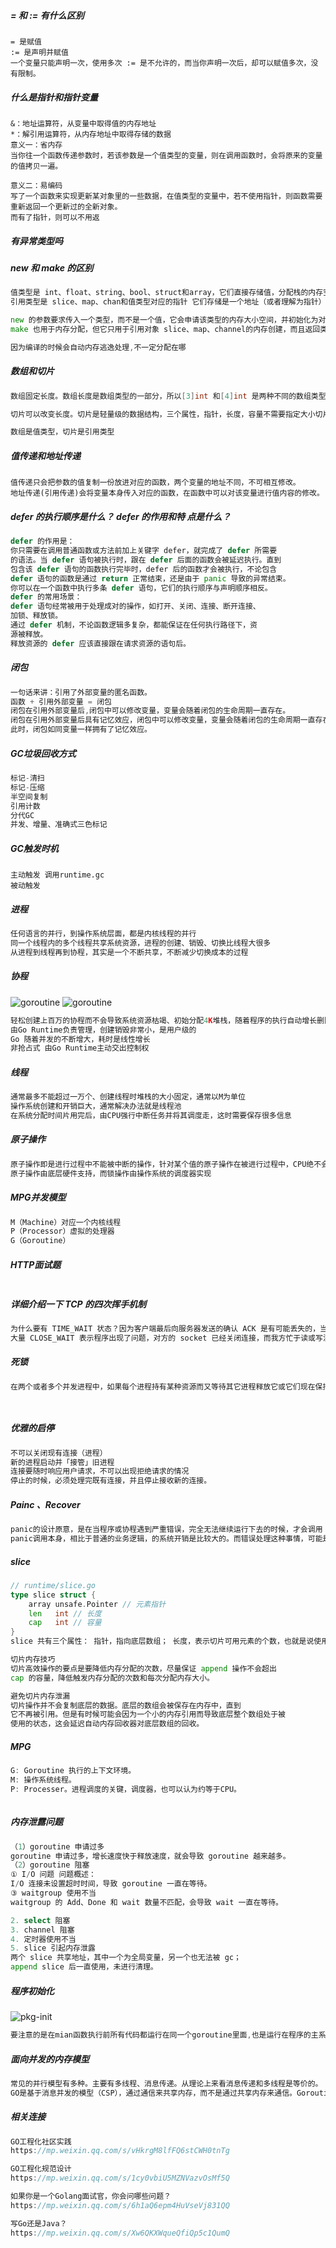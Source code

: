 ##### = 和 := 有什么区别

```
= 是赋值
:= 是声明并赋值
一个变量只能声明一次，使用多次 := 是不允许的，而当你声明一次后，却可以赋值多次，没有限制。
```

##### 什么是指针和指针变量

```
&：地址运算符，从变量中取得值的内存地址
*：解引用运算符，从内存地址中取得存储的数据
意义一：省内存
当你往一个函数传递参数时，若该参数是一个值类型的变量，则在调用函数时，会将原来的变量的值拷贝一遍。

意义二：易编码
写了一个函数来实现更新某对象里的一些数据，在值类型的变量中，若不使用指针，则函数需要重新返回一个更新过的全新对象。
而有了指针，则可以不用返
```

##### 有异常类型吗



##### new 和 make 的区别

```go
值类型是 int、float、string、bool、struct和array，它们直接存储值，分配栈的内存空间，它们被函数调用完之后会释放
引用类型是 slice、map、chan和值类型对应的指针 它们存储是一个地址（或者理解为指针）,指针指向内存中真正存储数据的首地址，内存通常在堆分配，通过GC回收

new 的参数要求传入一个类型，而不是一个值，它会申请该类型的内存大小空间，并初始化为对应的零值，返回该指向类型空间的一个指针
make 也用于内存分配，但它只用于引用对象 slice、map、channel的内存创建，而且返回类型是实例

因为编译的时候会自动内存逃逸处理,不一定分配在哪
```

#####  数组和切片

```go
数组固定长度。数组长度是数组类型的一部分，所以[3]int 和[4]int 是两种不同的数组类型数组需要指定大小，不指定也会根据初始化，自动推算出大小，大小不可改变。数组是通过值传递的

切片可以改变长度。切片是轻量级的数据结构，三个属性，指针，长度，容量不需要指定大小切片是地址传递（引用传递）可以通过数组来初始化，也可以通过内置函数 make()来初始化，初始化的时候 len=cap，然后进行扩容。

数组是值类型，切片是引用类型
```

#####  值传递和地址传递 

```
值传递只会把参数的值复制一份放进对应的函数，两个变量的地址不同，不可相互修改。
地址传递(引用传递)会将变量本身传入对应的函数，在函数中可以对该变量进行值内容的修改。
```

#####   defer 的执行顺序是什么？ defer 的作用和特 点是什么？ 

```go
defer 的作用是：
你只需要在调用普通函数或方法前加上关键字 defer，就完成了 defer 所需要
的语法。当 defer 语句被执行时，跟在 defer 后面的函数会被延迟执行。直到
包含该 defer 语句的函数执行完毕时，defer 后的函数才会被执行，不论包含
defer 语句的函数是通过 return 正常结束，还是由于 panic 导致的异常结束。
你可以在一个函数中执行多条 defer 语句，它们的执行顺序与声明顺序相反。
defer 的常用场景：
defer 语句经常被用于处理成对的操作，如打开、关闭、连接、断开连接、
加锁、释放锁。
通过 defer 机制，不论函数逻辑多复杂，都能保证在任何执行路径下，资
源被释放。
释放资源的 defer 应该直接跟在请求资源的语句后。
```

#####   闭包

```go
一句话来讲：引用了外部变量的匿名函数。
函数 + 引用外部变量 = 闭包
闭包在引用外部变量后,闭包中可以修改变量，变量会随着闭包的生命周期一直存在。
闭包在引用外部变量后具有记忆效应，闭包中可以修改变量，变量会随着闭包的生命周期一直存在，
此时，闭包如同变量一样拥有了记忆效应。
```


##### GC垃圾回收方式

```go
标记-清扫
标记-压缩
半空间复制
引用计数
分代GC
并发、增量、准确式三色标记
```

##### GC触发时机

```
主动触发 调用runtime.gc
被动触发 
```

##### 进程

```go
任何语言的并行，到操作系统层面，都是内核线程的并行
同一个线程内的多个线程共享系统资源，进程的创建、销毁、切换比线程大很多
从进程到线程再到协程，其实是一个不断共享，不断减少切换成本的过程
```

##### 协程
![goroutine](./goImages/goroutine-01.png)
![goroutine](./goImages/goroutine-02.png)
```go
轻松创建上百万的协程而不会导致系统资源枯竭、初始分配4K堆栈，随着程序的执行自动增长删除
由Go Runtime负责管理，创建销毁非常小，是用户级的
Go 随着并发的不断增大，耗时是线性增长
非抢占式 由Go Runtime主动交出控制权
```

##### 线程

```go
通常最多不能超过一万个、创建线程时堆栈的大小固定，通常以M为单位
操作系统创建和开销巨大，通常解决办法就是线程池
在系统分配时间片用完后，由CPU强行中断任务并将其调度走，这时需要保存很多信息
```

##### 原子操作

```go
原子操作即是进行过程中不能被中断的操作，针对某个值的原子操作在被进行过程中，CPU绝不会被进行其他针对的操作，原子操作仅由一个独立的CPU指令代表和完成。原子操作是无锁的，常常通过CPU指令直接实现。
原子操作由底层硬件支持，而锁操作由操作系统的调度器实现
```

##### MPG并发模型

```go
M（Machine）对应一个内核线程
P（Processor）虚拟的处理器 
G（Goroutine）
```

##### HTTP面试题

```go


```

#####  详细介绍一下 TCP 的四次挥手机制 

```go
为什么要有 TIME_WAIT 状态？因为客户端最后向服务器发送的确认 ACK 是有可能丢失的，当出现超时，服务端会再次发送 FIN 报文段，如果客户端已经关闭了就收不到了。还有一点是避免新旧连接混杂。
大量 CLOSE_WAIT 表示程序出现了问题，对方的 socket 已经关闭连接，而我方忙于读或写没有及时关闭连接，需要检查代码，特别是释资源的代码，或者是处理请求的线程配置。
```

#####  死锁 

```go
在两个或者多个并发进程中，如果每个进程持有某种资源而又等待其它进程释放它或它们现在保持着的资源，在未改变这种状态之前都不能向前推进，称这一组进程产生了死锁。通俗的讲就是两个或多个进程无限期的阻塞、相互等待的一种状态。




```

##### 优雅的启停

```go
不可以关闭现有连接（进程）
新的进程启动并「接管」旧进程
连接要随时响应用户请求，不可以出现拒绝请求的情况
停止的时候，必须处理完既有连接，并且停止接收新的连接。
```


##### Painc 、Recover

```go
panic的设计原意，是在当程序或协程遇到严重错误，完全无法继续运行下去的时候，才会调用（比如段错误、共享资源竞争错误）。这相当于Linux中FATAL级别的错误日志。仅仅用来进行普通的错误处理（ERROR级别），杀鸡用牛刀了。
panic调用本身，相比于普通的业务逻辑，的系统开销是比较大的。而错误处理这种事情，可能是常态化逻辑，频繁的panic-recover操作，也会大大降低系统的吞吐。
```

##### slice 

```go
// runtime/slice.go
type slice struct {
    array unsafe.Pointer // 元素指针
    len   int // 长度 
    cap   int // 容量
}
slice 共有三个属性： 指针，指向底层数组； 长度，表示切片可用元素的个数，也就是说使用下标对 slice 的元素进行访问时，下标不能超过 slice 的长度； 容量，底层数组的元素个数，容量 >= 长度。在底层数组不进行扩容的情况下，容量也是 slice 可以扩张的最大限度。

切片内存技巧
切片高效操作的要点是要降低内存分配的次数，尽量保证 append 操作不会超出
cap 的容量，降低触发内存分配的次数和每次分配内存大小。

避免切片内存泄漏
切片操作并不会复制底层的数据。底层的数组会被保存在内存中，直到
它不再被引用。但是有时候可能会因为一个小的内存引用而导致底层整个数组处于被
使用的状态，这会延迟自动内存回收器对底层数组的回收。
```


##### MPG 

```go
G: Goroutine 执行的上下文环境。
M: 操作系统线程。
P: Processer。进程调度的关键，调度器，也可以认为约等于CPU。



```

##### 内存泄露问题

```go
（1）goroutine 申请过多
goroutine 申请过多，增长速度快于释放速度，就会导致 goroutine 越来越多。
（2）goroutine 阻塞
① I/O 问题 问题概述：
I/O 连接未设置超时时间，导致 goroutine 一直在等待。
③ waitgroup 使用不当
waitgroup 的 Add、Done 和 wait 数量不匹配，会导致 wait 一直在等待。

2. select 阻塞
3. channel 阻塞
4. 定时器使用不当
5. slice 引起内存泄露
两个 slice 共享地址，其中一个为全局变量，另一个也无法被 gc；
append slice 后一直使用，未进行清理。

```

##### 程序初始化
![pkg-init](./goImages/pkg-init.png)
```go
要注意的是在mian函数执行前所有代码都运行在同一个goroutine里面,也是运行在程序的主系统进程，如果某个init函数启动新的goroutine，新的goroutine和main函数是并发执行的
```

##### 面向并发的内存模型
```go
常见的并行模型有多种。主要有多线程、消息传递。从理论上来看消息传递和多线程是等价的。
GO是基于消息并发的模型（CSP），通过通信来共享内存，而不是通过共享内存来通信。Goroutine之间是可以共享内存的。


```


##### 相关连接
```go
GO工程化社区实践
https://mp.weixin.qq.com/s/vHkrgM8lfFQ6stCWH0tnTg

GO工程化规范设计
https://mp.weixin.qq.com/s/1cy0vbiU5MZNVazvOsMf5Q

如果你是一个Golang面试官，你会问哪些问题？
https://mp.weixin.qq.com/s/6h1aQ6epm4HuVseVj831QQ

写Go还是Java？
https://mp.weixin.qq.com/s/Xw6QKXWqueQfiQp5c1QumQ


```
